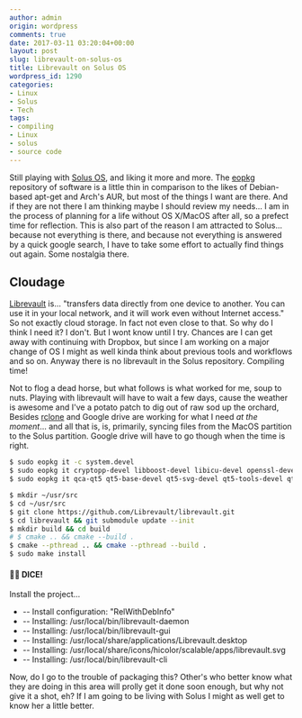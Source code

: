 ```yaml
---
author: admin
origin: wordpress
comments: true
date: 2017-03-11 03:20:04+00:00
layout: post
slug: librevault-on-solus-os
title: Librevault on Solus OS
wordpress_id: 1290
categories:
- Linux
- Solus
- Tech
tags:
- compiling
- Linux
- solus
- source code
---
```


Still playing with [Solus OS](https://solus-project.com), and liking it more and more. The [eopkg](https://wiki.solus-project.com/Package_Management) repository of software is a little thin in comparison to the likes of Debian-based apt-get and Arch's AUR, but most of the things I want are there. And if they are not there I am thinking maybe I should review my needs... I am in the process of planning for a life without OS X/MacOS after all, so a prefect time for reflection. This is also part of the reason I am attracted to Solus... because not everything is there, and because not everything is answered by a quick google search, I have to take some effort to actually find things out again. Some nostalgia there.


## Cloudage

[Librevault](https://librevault.com/) is... "transfers data directly from one device to another. You can use it in your local network, and it will work even without Internet access." So not exactly cloud storage. In fact not even close to that. So why do I think I need it? I don't. But I wont know until I try. Chances are I can get away with continuing with Dropbox, but since I am working on a major change of OS I might as well kinda think about previous tools and workflows and so on. Anyway there is no librevault in the Solus repository. Compiling time!

Not to flog a dead horse, but what follows is what worked for me, soup to nuts. Playing with librevault will have to wait a few days, cause the weather is awesome and I've a potato patch to dig out of raw sod up the orchard, Besides [rclone](http://rclone.org/) and Google drive are working for what I need *at the moment*... and all that is, is, primarily, syncing files from the MacOS partition to the Solus partition. Google drive will have to go though when the time is right.

```bash
$ sudo eopkg it -c system.devel
$ sudo eopkg it cryptopp-devel libboost-devel libicu-devel openssl-devel protobuf-devel
$ sudo eopkg it qca-qt5 qt5-base-devel qt5-svg-devel qt5-tools-devel qt5-websockets-devel

$ mkdir ~/usr/src
$ cd ~/usr/src
$ git clone https://github.com/Librevault/librevault.git
$ cd librevault && git submodule update --init
$ mkdir build && cd build
# $ cmake .. && cmake --build .
$ cmake --pthread .. && cmake --pthread --build .
$ sudo make install
```

#### 🎲🎲 DICE!

Install the project...
- -- Install configuration: "RelWithDebInfo"
- -- Installing: /usr/local/bin/librevault-daemon
- -- Installing: /usr/local/bin/librevault-gui
- -- Installing: /usr/local/share/applications/Librevault.desktop
- -- Installing: /usr/local/share/icons/hicolor/scalable/apps/librevault.svg
- -- Installing: /usr/local/bin/librevault-cli


Now, do I go to the trouble of packaging this? Other's who better know what they are doing in this area will prolly get it done soon enough, but why not give it a shot, eh? If I am going to be living with Solus I might as well get to know her a little better.
